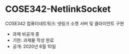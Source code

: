 # COSE342-NetlinkSocket
COSE342 컴퓨터네트워크: 넷링크 소켓 서버 및 클라이언트 구현

* 과제 비공개 중
 * 기한: 과제물 작성 완료
 * 공개: 2020년 6월 10일
